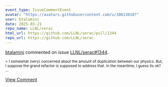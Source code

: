 ```yaml
---
event_type: IssueCommentEvent
avatar: "https://avatars.githubusercontent.com/u/30813018?"
user: btalamini
date: 2025-03-21
repo_name: LLNL/serac
html_url: https://github.com/LLNL/serac/pull/1344
repo_url: https://github.com/LLNL/serac
---
```


<a href='https://github.com/btalamini' target='_blank'>btalamini</a> commented on issue <a href='https://github.com/LLNL/serac/pull/1344' target='_blank'>LLNL/serac#1344</a>.

<small>> I somewhat (very) concerned about the amount of duplication between our physics. But, I suppose the grand refactor is supposed to address that. In the meantime, I guess its ok?...</small>

<a href='https://github.com/LLNL/serac/pull/1344' target='_blank'>View Comment</a>
